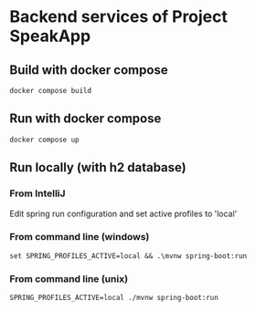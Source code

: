# Backend services of Project SpeakApp

## Build with docker compose
```
docker compose build
```

## Run with docker compose
```
docker compose up
```

## Run locally (with h2 database)

### From IntelliJ 
Edit spring run configuration and set active profiles to 'local'

### From command line (windows)
```
set SPRING_PROFILES_ACTIVE=local && .\mvnw spring-boot:run
```

### From command line (unix)
```
SPRING_PROFILES_ACTIVE=local ./mvnw spring-boot:run
```
